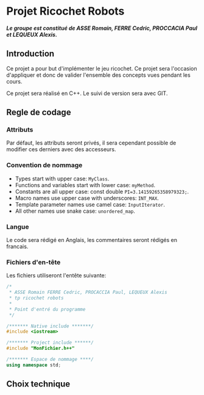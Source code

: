 # Projet Ricochet Robots
***Le groupe est constitué de ASSE Romain, FERRE Cedric, PROCCACIA Paul et LEQUEUX Alexis.***

## Introduction

Ce projet a pour but d'implémenter le jeu ricochet. Ce projet sera l'occasion d'appliquer et donc de valider l'ensemble des concepts vues pendant les cours.

Ce projet sera réalisé en C++. Le suivi de version sera avec GIT.

## Regle de codage

### Attributs
Par défaut, les attributs seront privés, il sera cependant possible de modifier ces derniers avec des accesseurs.

### Convention de nommage
- Types start with upper case: `MyClass`.
- Functions and variables start with lower case: `myMethod`.
- Constants are all upper case: const double `PI=3.14159265358979323;`.
- Macro names use upper case with underscores: `INT_MAX`.
- Template parameter names use camel case: `InputIterator`.
- All other names use snake case: `unordered_map`.

### Langue

Le code sera rédigé en Anglais, les commentaires seront rédigés en francais.

### Fichiers d'en-tête

Les fichiers utiliseront l'entête suivante:

``` C++
/*
 * ASSE Romain FERRE Cedric, PROCACCIA Paul, LEQUEUX Alexis
 * tp ricochet robots
 *
 * Point d'entré du programme
 */

/******* Native include *******/
#include <iostream>

/******* Project include ******/
#include "MonFichier.h++"

/******* Espace de nommage ****/
using namespace std;

```

## Choix technique